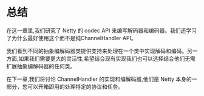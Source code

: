 总结
====

在这一章里,我们研究了 Netty 的 codec API 来编写解码器和编码器。我们还学习了为什么最好使用这个而不是纯ChannelHandler API。

我们看到不同的抽象编解码器类提供支持来处理在一个类中实现解码和编码。另一方面,如果我们需要更大的灵活性,希望结合现有实现我们也可以选择结合他们无需扩展抽象编解码器的任何类。

在下一章,我们将讨论 ChannelHandler 的实现和编解码器,他们是 Netty 本身的一部分，您可以开箱即用的处理特定的协议和任务。